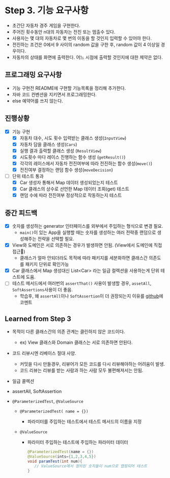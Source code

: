 # Step 3. 기능 요구사항

- 초간단 자동차 경주 게임을 구현한다.
- 주어진 횟수동안 n대의 자동차는 전진 또는 멈출수 있다.
- 사용자는 몇 대의 자동차로 몇 번의 이동을 할 것인지 입력할 수 있어야 한다.
- 전진하는 조건은 0에서 9 사이의 random 값을 구한 후, random 값이 4 이상일 경우이다.
- 자동차의 상태를 화면에 출력한다. 어느 시점에 출력할 것인지에 대한 제약은 없다.

## 프로그래밍 요구사항

- 기능 구현전 README에 구현할 기능목록을 정리해 추가한다.
- 자바 코드 컨벤션을 지키면서 프로그래밍한다.
- else 예약어를 쓰지 않는다.

## 진행상황

- [x] 기능 구현
  - [x] 자동차 대수, 시도 횟수 입력받는 클래스 생성(`InputView`)
  - [x] 자동차 담을 클래스 생성(`Cars`)
  - [x] 실행 결과 출력할 클래스 생성 (`ResultView`)
  - [x] 시도횟수 마다 레이스 진행하는 함수 생성 (`getResult()`)
  - [x] 각각의 레이스에서 자동차 전진여부에 따라 전진하는 함수 생성(`move()`)
  - [x] 전진여부 결정하는 랜덤 함수 생성(`moveDecision`)
- [ ] 단위 테스트 통과
  - [x] Car 생성자 통해서 Map 데이터 생성되었는지 테스트
  - [x] Car 클래스의 상수로 선언한 Map 데이터 조회(get) 테스트
  - [x] 랜덤 수에 따라 전진여부 정상적으로 작동하는지 테스트

## 중간 피드백

- [x] 숫자를 생성하는 generator 인터페이스를 외부에서 주입하는 형식으로 변경 필요.
  - `main()`이 있는 App을 실행할 때는 숫자를 생성하는 여러 전략중 랜덤으로 생성해주는 전략을 선택할 필요.
- [x] View와 도메인은 서로 의존하는 경우가 발생하면 안됨. (View에서 도메인에 직접 접근🚫)
  - 클래스가 얼마 안되더라도 목적에 따라 패키지를 세분화하면 클래스간 의존도를 패키지 단위로 확인가능
- [x] Car 클래스에서 Map 생성대신 List\<Car> 라는 일급 컬렉션을 사용하는게 단위 테스트에 도움.
- [ ] 테스트 메서드에서 여러번의 `assertThat()` 사용이 발생할 경우, `assetAll`, `SoftAssertions`사용이 더 좋음.
  - 학습후, 왜 `assertAll`이나 `SoftAssertion`이 더 권장되는지 이유를 [github](https://github.com/next-step/java-racingcar/pull/2038#issuecomment-797856106)에 코멘트

## Learned from Step 3

- 목적이 다른 클래스간의 의존 관계는 클린하지 않은 코드이다.

  - ex) View 클래스와 Domain 클래스는 서로 의존하면 안된다.

- 코드 리뷰시엔 리베이스 절대 사양.

  - 커밋을 다시 만들경우, 리뷰어가 모든 코드를 다시 리뷰해야하는 어려움이 발생.
  - 코드 리뷰는 리뷰를 받는 사람과 하는 사람 모두 불편해져서는 안됨.

- 일급 콜렉션

- assertAll, SoftAssertion

- `@ParameterizedTest`, `@ValueSource`

  - `@ParameterizedTest( name = {})`

    - 파라미터를 주입하는 테스트에서 테스트 메서드의 이름을 지정

  - `@ValueSource`

    - 파라미터 주입하는 테스트에 주입하는 파라미터 데이터

      ```java
      @ParameterizedTest(name = {})
      @ValueSource(ints={1,2,3,4,5})
      void paramTest(int num){
         // ValueSource에서 정의된 숫자들이 num으로 맵핑되어 테스트
      }
      ```

      